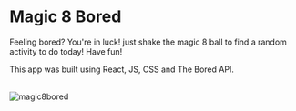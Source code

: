 # Magic 8 Bored


Feeling bored? You're in luck! just shake the magic 8 ball to find a random activity to do today!
Have fun!


This app was built using React, JS, CSS and The Bored API.
<br><br>

![magic8bored](https://github.com/alicefirminger/magic8bored/assets/106371000/b0780e6f-7f94-47ea-980d-a5abdff15a2e)
